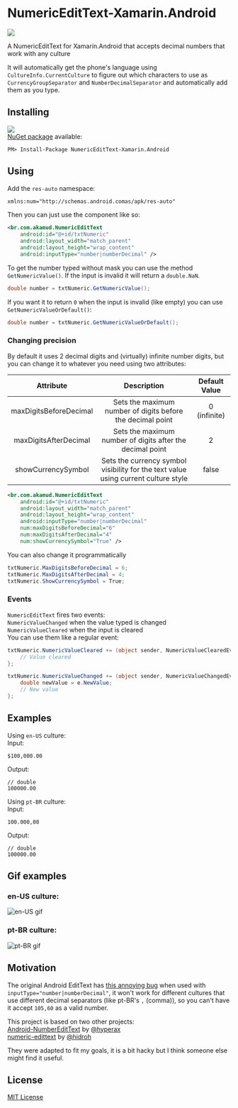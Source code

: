 # NumericEditText-Xamarin.Android
![](https://raw.githubusercontent.com/akamud/NumericEditText-Xamarin.Android/master/art/Icon.png)

A NumericEditText for Xamarin.Android that accepts decimal numbers that work with any culture

It will automatically get the phone's language using `CultureInfo.CurrentCulture` to figure out which characters to use as `CurrencyGroupSeparator` and `NumberDecimalSeparator` and automatically add them as you type.

## Installing
![](https://img.shields.io/nuget/v/NumericEditText-Xamarin.Android.svg?style=flat)  
[NuGet package](https://www.nuget.org/packages/NumericEditText-Xamarin.Android/) available:
```
PM> Install-Package NumericEditText-Xamarin.Android
```

## Using
 Add the `res-auto` namespace:
```XML
xmlns:num="http://schemas.android.comas/apk/res-auto"
```
Then you can just use the component like so:
```XML
<br.com.akamud.NumericEditText 
	android:id="@+id/txtNumeric"
	android:layout_width="match_parent"
	android:layout_height="wrap_content"
	android:inputType="number|numberDecimal" />
```

To get the number typed without mask you can use the method `GetNumericValue()`. If the input is invalid it will return a `double.NaN`.

```C#
double number = txtNumeric.GetNumericValue();
```

If you want it to return `0` when the input is invalid (like empty) you can use `GetNumericValueOrDefault()`:

```C#
double number = txtNumeric.GetNumericValueOrDefault();
```

### Changing precision
By default it uses 2 decimal digits and (virtually) infinite number digits, but you can change it to whatever you need using two attributes:  

Attribute | Description | Default Value  
:----: | :-------: | :---------:  
maxDigitsBeforeDecimal | Sets the maximum number of digits before the decimal point | 0 (infinite)   
maxDigitsAfterDecimal | Sets the maximum number of digits after the decimal point | 2
showCurrencySymbol | Sets the currency symbol visibility for the text value using current culture style | false


```XML
<br.com.akamud.NumericEditText 
	android:id="@+id/txtNumeric"
	android:layout_width="match_parent"
	android:layout_height="wrap_content"
	android:inputType="number|numberDecimal"
	num:maxDigitsBeforeDecimal="6"
	num:maxDigitsAfterDecimal="4"
    num:showCurrencySymbol="True" />
```

You can also change it programmatically
```C#
txtNumeric.MaxDigitsBeforeDecimal = 6;
txtNumeric.MaxDigitsAfterDecimal = 4;
txtNumeric.ShowCurrencySymbol = True;
```

### Events
`NumericEditText` fires two events:  
`NumericValueChanged` when the value typed is changed  
`NumericValueCleared` when the input is cleared  
You can use them like a regular event:

```C#
txtNumeric.NumericValueCleared += (object sender, NumericValueClearedEventArgs e) => { 
	// Value cleared
};

txtNumeric.NumericValueChanged += (object sender, NumericValueChangedEventArgs e) => { 
	double newValue = e.NewValue;
	// New value
};
```

## Examples  
Using `en-US` culture:  
Input:
```
$100,000.00
```
Output:
```
// double
100000.00
```

Using `pt-BR` culture:  
Input:
```
100.000,00
```
Output:
```
// double
100000.00
```


## Gif examples
### en-US culture:
![en-US gif](https://raw.githubusercontent.com/akamud/NumericEditText-Xamarin.Android/master/enus-sample.gif)

### pt-BR culture:
![pt-BR gif](https://raw.githubusercontent.com/akamud/NumericEditText-Xamarin.Android/master/ptbr-sample.gif)

## Motivation
The original Android EditText has [this annoying bug](https://code.google.com/p/android/issues/detail?id=2626) when used with `inputType="number|numberDecimal"`, it won't work for different cultures that use different decimal separators (like pt-BR's `,` (comma)), so you can't have it accept `105,60` as a valid number.

This project is based on two other projects:  
[Android-NumberEditText](https://github.com/hyperax/Android-NumberEditText) by [@hyperax](https://github.com/hyperax)  
[numeric-edittext](https://github.com/hidroh/numeric-edittext) by [@hidroh](https://github.com/hidroh)

They were adapted to fit my goals, it is a bit hacky but  I think someone else might find it useful.

## License
[MIT License](https://github.com/akamud/NumericEditText-Xamarin.Android/blob/master/LICENSE)
